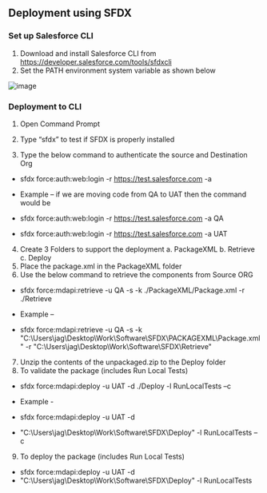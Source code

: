 ## Deployment using SFDX  

### Set up Salesforce CLI

1.	Download and install Salesforce CLI from https://developer.salesforce.com/tools/sfdxcli
2.	Set the PATH environment system variable as shown below

![image](https://user-images.githubusercontent.com/2145211/64368341-16006e00-cfe8-11e9-8a2d-3f97308e772b.png)

### Deployment to CLI

1.	Open Command Prompt
2.	Type “sfdx” to test if SFDX is properly installed

3.	Type the below command to authenticate the source and Destination Org

* sfdx force:auth:web:login -r https://test.salesforce.com -a <Name Of the Org>

* Example – if we are moving code from QA to UAT then the command would be 
* sfdx force:auth:web:login -r https://test.salesforce.com -a QA
* sfdx force:auth:web:login -r https://test.salesforce.com -a UAT

4.	Create 3 Folders to support the deployment
    a.	PackageXML
    b.	Retrieve
    c.	Deploy
5.	Place the package.xml in the PackageXML folder
6.	Use the below command to retrieve the components from Source ORG
* sfdx force:mdapi:retrieve -u QA -s -k ./PackageXML/Package.xml -r ./Retrieve

* Example –
* sfdx force:mdapi:retrieve -u QA -s -k  "C:\Users\jag\Desktop\Work\Software\SFDX\PACKAGEXML\Package.xml" -r "C:\Users\jag\Desktop\Work\Software\SFDX\Retrieve"

7.	Unzip the contents of the unpackaged.zip to the Deploy folder
8.	To validate the package (includes Run Local Tests)
* sfdx force:mdapi:deploy -u UAT -d ./Deploy -l RunLocalTests –c

* Example - 
* sfdx force:mdapi:deploy -u UAT -d 
* "C:\Users\jag\Desktop\Work\Software\SFDX\Deploy" -l RunLocalTests –c

9.	To deploy the package (includes Run Local Tests)

* sfdx force:mdapi:deploy -u UAT -d 
* "C:\Users\jag\Desktop\Work\Software\SFDX\Deploy" -l RunLocalTests

